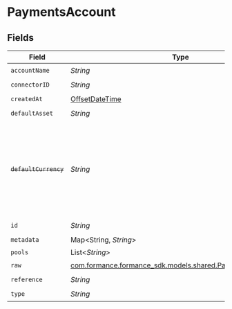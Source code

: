 # PaymentsAccount


## Fields

| Field                                                                                                                   | Type                                                                                                                    | Required                                                                                                                | Description                                                                                                             |
| ----------------------------------------------------------------------------------------------------------------------- | ----------------------------------------------------------------------------------------------------------------------- | ----------------------------------------------------------------------------------------------------------------------- | ----------------------------------------------------------------------------------------------------------------------- |
| `accountName`                                                                                                           | *String*                                                                                                                | :heavy_check_mark:                                                                                                      | N/A                                                                                                                     |
| `connectorID`                                                                                                           | *String*                                                                                                                | :heavy_check_mark:                                                                                                      | N/A                                                                                                                     |
| `createdAt`                                                                                                             | [OffsetDateTime](https://docs.oracle.com/javase/8/docs/api/java/time/OffsetDateTime.html)                               | :heavy_check_mark:                                                                                                      | N/A                                                                                                                     |
| `defaultAsset`                                                                                                          | *String*                                                                                                                | :heavy_check_mark:                                                                                                      | N/A                                                                                                                     |
| ~~`defaultCurrency`~~                                                                                                   | *String*                                                                                                                | :heavy_check_mark:                                                                                                      | : warning: ** DEPRECATED **: This will be removed in a future release, please migrate away from it as soon as possible. |
| `id`                                                                                                                    | *String*                                                                                                                | :heavy_check_mark:                                                                                                      | N/A                                                                                                                     |
| `metadata`                                                                                                              | Map<String, *String*>                                                                                                   | :heavy_check_mark:                                                                                                      | N/A                                                                                                                     |
| `pools`                                                                                                                 | List<*String*>                                                                                                          | :heavy_minus_sign:                                                                                                      | N/A                                                                                                                     |
| `raw`                                                                                                                   | [com.formance.formance_sdk.models.shared.PaymentsAccountRaw](../../models/shared/PaymentsAccountRaw.md)                 | :heavy_check_mark:                                                                                                      | N/A                                                                                                                     |
| `reference`                                                                                                             | *String*                                                                                                                | :heavy_check_mark:                                                                                                      | N/A                                                                                                                     |
| `type`                                                                                                                  | *String*                                                                                                                | :heavy_check_mark:                                                                                                      | N/A                                                                                                                     |